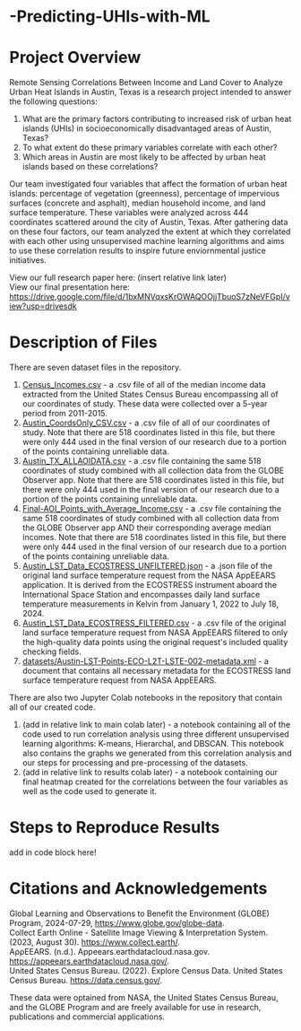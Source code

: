 # -Predicting-UHIs-with-ML
# Project Overview
Remote Sensing Correlations Between Income and Land Cover to Analyze Urban Heat Islands in Austin, Texas is a research project intended to answer the following questions:  
1. What are the primary factors contributing to increased risk of urban heat islands (UHIs) in socioeconomically disadvantaged areas of Austin, Texas?
2. To what extent do these primary variables correlate with each other?  
3. Which areas in Austin are most likely to be affected by urban heat islands based on these correlations?
  
Our team investigated four variables that affect the formation of urban heat islands: percentage of vegetation (greenness), percentage of impervious surfaces (concrete and asphalt), median household income, and land surface temperature. These variables were analyzed across 444 coordinates scattered around the city of Austin, Texas. After gathering data on these four factors, our team analyzed the extent at which they correlated with each other using unsupervised machine learning algorithms and aims to use these correlation results to inspire future enviornmental justice initiatives.  

View our full research paper here: (insert relative link later)  
View our final presentation here: https://drive.google.com/file/d/1bxMNVqxsKrOWAQOOjjTbuoS7zNeVFGpI/view?usp=drivesdk  
  
# Description of Files  
  
There are seven dataset files in the repository.  
1. [Census_Incomes.csv](datasets/Census_Incomes.csv)  - a .csv file of all of the median income data extracted from the United States Census Bureau encompassing all of our coordinates of study. These data were collected over a 5-year period from 2011-2015.
2. [Austin_CoordsOnly_CSV.csv](datasets/Austin_CoordsOnly_CSV.csv) - a .csv file of all of our coordinates of study. Note that there are 518 coordinates listed in this file, but there were only 444 used in the final version of our research due to a portion of the points containing unreliable data.
3. [Austin_TX_ALLAOIDATA.csv](datasets/Austin_TX_ALLAOIDATA.csv) - a .csv file containing the same 518 coordinates of study combined with all collection data from the GLOBE Observer app. Note that there are 518 coordinates listed in this file, but there were only 444 used in the final version of our research due to a portion of the points containing unreliable data.  
4. [Final-AOI_Points_with_Average_Income.csv](datasets/Final-AOI_Points_with_Average_Income.csv) - a .csv file containing the same 518 coordinates of study combined with all collection data from the GLOBE Observer app AND their corresponding average median incomes. Note that there are 518 coordinates listed in this file, but there were only 444 used in the final version of our research due to a portion of the points containing unreliable data.
5. [Austin_LST_Data_ECOSTRESS_UNFILTERED.json](datasets/Austin_LST_Data_ECOSTRESS_UNFILTERED.json) - a .json file of the original land surface temperature request from the NASA AppEEARS application. It is derived from the ECOSTRESS instrument aboard the International Space Station and encompasses daily land surface temperature measurements in Kelvin from January 1, 2022 to July 18, 2024.  
6. [Austin_LST_Data_ECOSTRESS_FILTERED.csv](datasets/Austin_LST_Data_ECOSTRESS_FILTERED.csv) - a .csv file of the original land surface temperature request from NASA AppEEARS filtered to only the high-quality data points using the original request's included quality checking fields.  
7. [datasets/Austin-LST-Points-ECO-L2T-LSTE-002-metadata.xml](datasets/Austin-LST-Points-ECO-L2T-LSTE-002-metadata.xml) - a document that contains all necessary metadata for the ECOSTRESS land surface temperature request from NASA AppEEARS.  
   
There are also two Jupyter Colab notebooks in the repository that contain all of our created code.  
1. (add in relative link to main colab later) - a notebook containing all of the code used to run correlation analysis using three different unsupervised learning algorithms: K-means, Hierarchal, and DBSCAN. This notebook also contains the graphs we generated from this correlation analysis and our steps for processing and pre-processing of the datasets. 
2. (add in relative link to results colab later) - a notebook containing our final heatmap created for the correlations between the four variables as well as the code used to generate it.  
  
# Steps to Reproduce Results

  add in code block here!  
# Citations and Acknowledgements  
Global Learning and Observations to Benefit the Environment (GLOBE) Program, 2024-07-29, https://www.globe.gov/globe-data.  
Collect Earth Online - Satellite Image Viewing & Interpretation System​. (2023, August 30). https://www.collect.earth/.  
AρρEEARS. (n.d.). Appeears.earthdatacloud.nasa.gov. https://appeears.earthdatacloud.nasa.gov/.  
United States Census Bureau. (2022). Explore Census Data. United States Census Bureau. https://data.census.gov/.  
  
These data were optained from NASA, the United States Census Bureau, and the GLOBE Program and are freely available for use in research, publications and commercial applications.  
